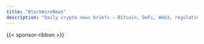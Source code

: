 ```yaml
---
title: "BlockWireNews"
description: "Daily crypto news briefs — Bitcoin, DeFi, Web3, regulation & market moves."
---
```

{{< sponsor-ribbon >}}